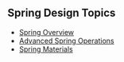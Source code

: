 ## Spring Design Topics

* [Spring Overview](spring_oview)   
* [Advanced Spring Operations](advancedSpringOperations)   
* [Spring Materials](materials)

